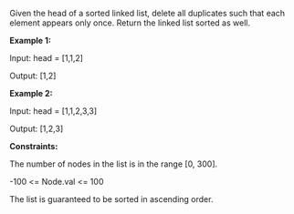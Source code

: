 Given the head of a sorted linked list, delete all duplicates such that each element appears only once. Return the linked list sorted as well.



**Example 1:**


Input: head = [1,1,2]

Output: [1,2]

**Example 2:**


Input: head = [1,1,2,3,3]

Output: [1,2,3]


**Constraints:**

The number of nodes in the list is in the range [0, 300].

-100 <= Node.val <= 100

The list is guaranteed to be sorted in ascending order.
